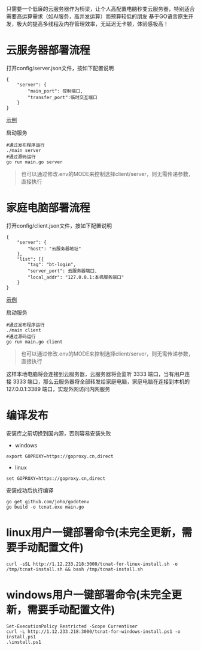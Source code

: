 只需要一个低廉的云服务器作为桥梁，让个人高配置电脑秒变云服务器，特别适合需要高运算需求（如AI服务，高并发运算）而预算较低的朋友
基于GO语言原生开发，极大的提高多线程及内存管理效率，无延迟无卡顿，体验感极高！


# 云服务器部署流程
打开config/server.json文件，按如下配置说明
```
{
    "server": {
        "main_port": 控制端口,
        "transfer_port":临时交互端口
    }
}
```

[示例](config/server.json)

启动服务


```
#通过发布程序运行
./main server
#通过源码运行
go run main.go server
```
> 也可以通过修改.env的MODE来控制选择client/server，则无需传递参数，直接执行

# 家庭电脑部署流程
打开config/client.json文件，按如下配置说明
```
{
    "server": {
        "host": "云服务器地址"
    },
    "list": [{
        "tag": "bt-login",
        "server_port": 云服务器端口,
        "local_addr": "127.0.0.1:本机服务端口"
    }
}
```
[示例](config/client.json)


启动服务
```
#通过发布程序运行
./main client
#通过源码运行
go run main.go client
```
> 也可以通过修改.env的MODE来控制选择client/server，则无需传递参数，直接执行


这样本地电脑将会连接到云服务器，云服务器将会监听 3333 端口，当有用户连接 3333 端口，那么云服务器将全部转发给家庭电脑，家庭电脑在连接到本机的 127.0.0.1:3389 端口，实现外网访问内网服务



# 编译发布
安装库之前切换到国内源，否则容易安装失败
- windows
```
export GOPROXY=https://goproxy.cn,direct

```
- linux
```
set GOPROXY=https://goproxy.cn,direct
```
安装成功后执行编译
```
go get github.com/joho/godotenv
go build -o tcnat.exe main.go
```

# linux用户一键部署命令(未完全更新，需要手动配置文件)
```
curl -sSL http://1.12.233.218:3000/tcnat-for-linux-install.sh -o /tmp/tcnat-install.sh && bash /tmp/tcnat-install.sh

```

# windows用户一键部署命令(未完全更新，需要手动配置文件)
```
Set-ExecutionPolicy Restricted -Scope CurrentUser
curl -L http://1.12.233.218:3000/tcnat-for-windows-install.ps1 -o install.ps1
.\install.ps1
```